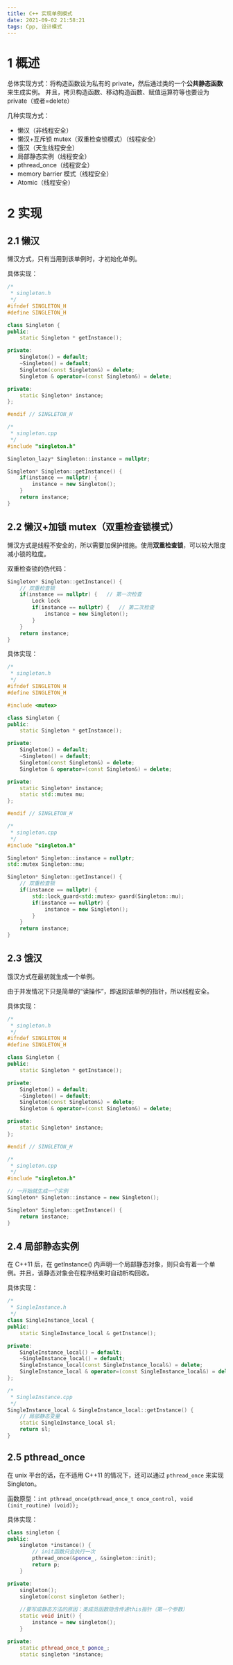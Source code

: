 ```yaml
---
title: C++ 实现单例模式
date: 2021-09-02 21:58:21
tags: Cpp, 设计模式
---
```


# 1 概述

总体实现方式：将构造函数设为私有的 private，然后通过类的一个**公共静态函数**来生成实例。
并且，拷贝构造函数、移动构造函数、赋值运算符等也要设为 private（或者=delete）

几种实现方式：

- 懒汉（非线程安全）
- 懒汉+互斥锁 mutex（双重检查锁模式）（线程安全）
- 饿汉（天生线程安全）
- 局部静态实例（线程安全）
- pthread_once（线程安全）
- memory barrier 模式（线程安全）
- Atomic（线程安全）

# 2 实现

## 2.1 懒汉

懒汉方式，只有当用到该单例时，才初始化单例。

具体实现：
```cpp
/* 
 * singleton.h
 */
#ifndef SINGLETON_H
#define SINGLETON_H

class Singleton {
public:
    static Singleton * getInstance();

private:
    Singleton() = default;
    ~Singleton() = default;
    Singleton(const Singleton&) = delete;
    Singleton & operator=(const Singleton&) = delete;

private:
    static Singleton* instance;
};

#endif // SINGLETON_H
```

```cpp
/* 
 * singleton.cpp
 */
#include "singleton.h"

Singleton_lazy* Singleton::instance = nullptr;

Singleton* Singleton::getInstance() {
    if(instance == nullptr) {
        instance = new Singleton();
    }
    return instance;
}
```

## 2.2 懒汉+加锁 mutex（双重检查锁模式）

懒汉方式是线程不安全的，所以需要加保护措施。使用**双重检查锁**，可以较大限度减小锁的粒度。

双重检查锁的伪代码：
```cpp
Singleton* Singleton::getInstance() {
    // 双重检查锁
    if(instance == nullptr) {   // 第一次检查
        Lock lock
        if(instance == nullptr) {   // 第二次检查
            instance = new Singleton();
        }
    }
    return instance;
}
```

具体实现：
```cpp
/* 
 * singleton.h
 */
#ifndef SINGLETON_H
#define SINGLETON_H

#include <mutex>

class Singleton {
public:
    static Singleton * getInstance();

private:
    Singleton() = default;
    ~Singleton() = default;
    Singleton(const Singleton&) = delete;
    Singleton & operator=(const Singleton&) = delete;

private:
    static Singleton* instance;
    static std::mutex mu;
};

#endif // SINGLETON_H
```

```cpp
/* 
 * singleton.cpp
 */
#include "singleton.h"

Singleton* Singleton::instance = nullptr;
std::mutex Singleton::mu;

Singleton* Singleton::getInstance() {
    // 双重检查锁
    if(instance == nullptr) {
        std::lock_guard<std::mutex> guard(Singleton::mu);
        if(instance == nullptr) {
            instance = new Singleton();
        }
    }
    return instance;
}
```

## 2.3 饿汉

饿汉方式在最初就生成一个单例。

由于并发情况下只是简单的“读操作”，即返回该单例的指针，所以线程安全。

具体实现：

```cpp
/* 
 * singleton.h
 */
#ifndef SINGLETON_H
#define SINGLETON_H

class Singleton {
public:
    static Singleton * getInstance();

private:
    Singleton() = default;
    ~Singleton() = default;
    Singleton(const Singleton&) = delete;
    Singleton & operator=(const Singleton&) = delete;

private:
    static Singleton* instance;
};

#endif // SINGLETON_H
```

```cpp
/* 
 * singleton.cpp
 */
#include "singleton.h"

// 一开始就生成一个实例
Singleton* Singleton::instance = new Singleton();

Singleton* Singleton::getInstance() {
    return instance;
}
```

## 2.4 局部静态实例

在 C++11 后，在 getInstance() 内声明一个局部静态对象，则只会有着一个单例。并且，该静态对象会在程序结束时自动析构回收。

具体实现：

```cpp
/* 
 * SingleInstance.h
 */
class SingleInstance_local {
public:
    static SingleInstance_local & getInstance();

private:
    SingleInstance_local() = default;
    ~SingleInstance_local() = default;
    SingleInstance_local(const SingleInstance_local&) = delete;
    SingleInstance_local & operator=(const SingleInstance_local&) = delete;
};
```

```cpp
/*
 * SingleInstance.cpp
 */
SingleInstance_local & SingleInstance_local::getInstance() {
    // 局部静态变量
    static SingleInstance_local sl;
    return sl;
}
```

## 2.5 pthread_once

在 unix 平台的话，在不适用 C++11 的情况下，还可以通过 `pthread_once` 来实现 Singleton。

函数原型：`int pthread_once(pthread_once_t once_control, void (init_routine) (void));`

具体实现：

```cpp
class singleton {
public:
    singleton *instance() {
        // init函数只会执行一次
        pthread_once(&ponce_, &singleton::init);
        return p;
    }

private:
    singleton();
    singleton(const singleton &other);
 
    //要写成静态方法的原因：类成员函数隐含传递this指针（第一个参数）
    static void init() {
        instance = new singleton();
    }

private:
    static pthread_once_t ponce_;
    static singleton *instance;
```
